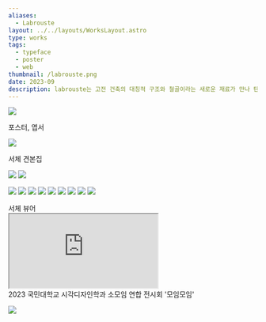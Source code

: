 ```yaml
---
aliases:
  - Labrouste
layout: ../../layouts/WorksLayout.astro
type: works
tags:
  - typeface
  - poster
  - web
thumbnail: /labrouste.png
date: 2023-09
description: labrouste는 고전 건축의 대칭적 구조와 철골이라는 새로운 재료가 만나 탄생한 19세기의 건축물들을 모티브로 만들어진 세벌식 조합형 서체입니다. 건축물의 부품을 주조하듯이 낱자를 그리고, 건축물을 짓듯이 글자를 조립하였습니다.
---
```

![](../../assets/labrouste_2.gif)

<figcaption>포스터, 엽서</figcaption>

![](../../assets/labrouste_1.png)

<figcaption>서체 견본집</figcaption>

![](../../assets/labrouste_4.png)
![](../../assets/labrouste_5.png)

![](../../assets/labrouste_6.png)
![](../../assets/labrouste_7.png)
![](../../assets/labrouste_8.png)
![](../../assets/labrouste_9.png)
![](../../assets/labrouste_10.png)
![](../../assets/labrouste_11.png)
![](../../assets/labrouste_12.png)
![](../../assets/labrouste_13.png)
![](../../assets/labrouste_14.png)


<figcaption>서체 뷰어</figcaption>

<iframe src="https://solm0.github.io/labrouste/"></iframe>

<figcaption>2023 국민대학교 시각디자인학과 소모임 연합 전시회 '모임모임'</figcaption>

![](../../assets/labrouste_3.png)